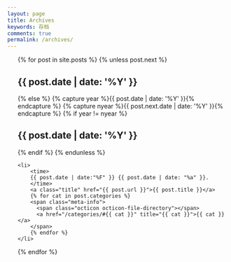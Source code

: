 ```yaml
---
layout: page
title: Archives
keywords: 存档
comments: true
permalink: /archives/
---
```


<ul>
  {% for post in site.posts %}
	{% unless post.next %}
	  <h2 id="y{{ post.date | date: '%Y' }}">{{ post.date | date: '%Y' }}</h2>
	{% else %}
	  {% capture year %}{{ post.date | date: '%Y' }}{% endcapture %}
	  {% capture nyear %}{{ post.next.date | date: '%Y' }}{% endcapture %}
	  {% if year != nyear %}
		<h2 id="y{{ post.date | date: '%Y' }}">{{ post.date | date: '%Y' }}</h2>
	  {% endif %}
	{% endunless %}

	<li>
		<time>
		{{ post.date | date:"%F" }} {{ post.date | date: "%a" }}.
		</time>
		<a class="title" href="{{ post.url }}">{{ post.title }}</a>
		{% for cat in post.categories %}
		<span class="meta-info">
		  <span class="octicon octicon-file-directory"></span>
		  <a href="/categories/#{{ cat }}" title="{{ cat }}">{{ cat }}</a>
		</span>
		{% endfor %}
	</li>

  {% endfor %}
</ul>
